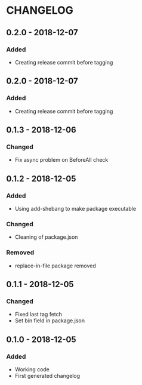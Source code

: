 # CHANGELOG

## 0.2.0 - 2018-12-07

### Added
* Creating release commit before tagging

## 0.2.0 - 2018-12-07

### Added
* Creating release commit before tagging

## 0.1.3 - 2018-12-06

### Changed
* Fix async problem on BeforeAll check

## 0.1.2 - 2018-12-05

### Added
* Using add-shebang to make package executable

### Changed
* Cleaning of package.json

### Removed
* replace-in-file package removed

## 0.1.1 - 2018-12-05

### Changed
* Fixed last tag fetch
* Set bin field in package.json

## 0.1.0 - 2018-12-05

### Added
* Working code
* First generated changelog

